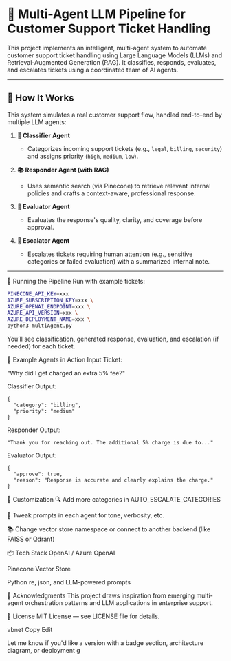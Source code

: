# 🤖 Multi-Agent LLM Pipeline for Customer Support Ticket Handling

This project implements an intelligent, multi-agent system to automate customer support ticket handling using Large Language Models (LLMs) and Retrieval-Augmented Generation (RAG). It classifies, responds, evaluates, and escalates tickets using a coordinated team of AI agents.

---

## 🚦 How It Works

This system simulates a real customer support flow, handled end-to-end by multiple LLM agents:

1. **🧠 Classifier Agent**
   - Categorizes incoming support tickets (e.g., `legal`, `billing`, `security`) and assigns priority (`high`, `medium`, `low`).

2. **📚 Responder Agent (with RAG)**
   - Uses semantic search (via Pinecone) to retrieve relevant internal policies and crafts a context-aware, professional response.

3. **🧪 Evaluator Agent**
   - Evaluates the response's quality, clarity, and coverage before approval.

4. **🚨 Escalator Agent**
   - Escalates tickets requiring human attention (e.g., sensitive categories or failed evaluation) with a summarized internal note.

---

🚀 Running the Pipeline
Run with example tickets:

```bash
PINECONE_API_KEY=xxx 
AZURE_SUBSCRIPTION_KEY=xxx \
AZURE_OPENAI_ENDPOINT=xxx \
AZURE_API_VERSION=xxx \
AZURE_DEPLOYMENT_NAME=xxx \
python3 multiAgent.py
```


You’ll see classification, generated response, evaluation, and escalation (if needed) for each ticket.

🧠 Example Agents in Action
Input Ticket:

"Why did I get charged an extra 5% fee?"

Classifier Output:

```
{
  "category": "billing",
  "priority": "medium"
}
```
Responder Output:
```
"Thank you for reaching out. The additional 5% charge is due to..."
```
Evaluator Output:

```
{
  "approve": true,
  "reason": "Response is accurate and clearly explains the charge."
}
```
🧩 Customization
🔍 Add more categories in AUTO_ESCALATE_CATEGORIES

🧠 Tweak prompts in each agent for tone, verbosity, etc.

📚 Change vector store namespace or connect to another backend (like FAISS or Qdrant)

📦 Tech Stack
OpenAI / Azure OpenAI

Pinecone Vector Store

Python re, json, and LLM-powered prompts

🙌 Acknowledgments
This project draws inspiration from emerging multi-agent orchestration patterns and LLM applications in enterprise support.

📄 License
MIT License — see LICENSE file for details.

vbnet
Copy
Edit

Let me know if you'd like a version with a badge section, architecture diagram, or deployment g